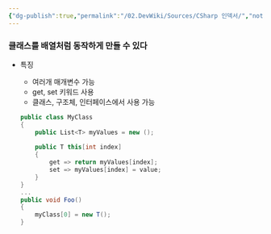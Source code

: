 ```yaml
---
{"dg-publish":true,"permalink":"/02.DevWiki/Sources/CSharp 인덱서/","noteIcon":"","updated":"2025-07-19T22:58:36.000+09:00"}
---
```


### 클래스를 배열처럼 동작하게 만들 수 있다
- 특징
    - 여러개 매개변수 가능
    - get, set 키워드 사용
    - 클래스, 구조체, 인터페이스에서 사용 가능
    
    ```csharp
    public class MyClass
    {
    	public List<T> myValues = new ();
    	
    	public T this[int index]
    	{
    		get => return myValues[index];
    		set => myValues[index] = value; 
    	}
    }
    ...
    public void Foo()
    {
    	myClass[0] = new T();
    }
    
    ```